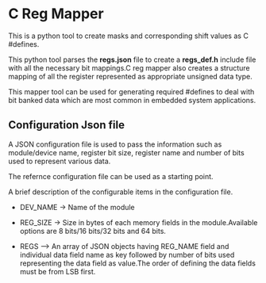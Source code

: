 
# C Reg Mapper

  

This is a python tool to create masks and corresponding shift values as C #defines.

This python tool parses the **regs.json** file to create a **regs_def.h** include file with all the necessary bit mappings.C reg mapper also creates a structure mapping of all the register represented as appropriate unsigned data type.

This mapper tool can be used for generating required #defines to deal with bit banked data which are most common in embedded system applications.

  
  

## Configuration Json file
 

A JSON configuration file is used to pass the information such as module/device name, register bit size, register name and number of bits used to represent various data.

The refernce configuration file can be used as a starting point.

A brief description of the configurable items in the configuration file.

- DEV_NAME -> Name of the module

- REG_SIZE -> Size in bytes of each memory fields in the module.Available options are 8 bits/16 bits/32 bits and 64 bits.

- REGS --> An array of JSON objects having REG_NAME field and individual data field name as key followed by number of bits used representing the data field as value.The order of defining the data fields must be from LSB first.